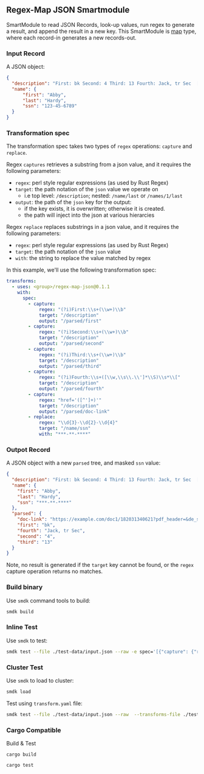 ## Regex-Map JSON Smartmodule

SmartModule to read JSON Records, look-up values, run regex to generate a result, and append the result in a new key. This SmartModule is [map] type, where each record-in generates a new records-out.

### Input Record

A JSON object:

```json
{
  "description": "First: bk Second: 4 Third: 13 Fourth: Jack, tr Sec  [Encased string - (data)] (<a href='https://example.com/doc1/182031340621?pdf_header=&de_seq_num=44&caseid=456177'>9</a>)",
  "name": {
      "first": "Abby",
      "last": "Hardy",
      "ssn": "123-45-6789"
  }
}
```

### Transformation spec

The transformation spec takes two types of `regex` operations: `capture` and `replace`. 

Regex `captures` retrieves a substring from a json value, and it requires the following parameters:

* `regex`: perl style regular expressions (as used by Rust Regex)
* `target`: the path notation of the `json` value we operate on
    * i.e top level: `/description`; nested: `/name/last` or `/names/1/last`
* `output`: the path of the `json` key for the output:
    * if the key exists, it is overwritten; otherwise it is created.
    * the path will inject into the json at various hierarcies

Regex `replace` replaces substrings in a json value, and it requires the following parameters:

* `regex`: perl style regular expressions (as used by Rust Regex)
* `target`: the path notation of the `json` value
* `with`: the string to replace the value matched by regex

In this example, we'll use the following transformation spec:

```yaml
transforms:
  - uses: <group>/regex-map-json@0.1.1
    with:
      spec:
        - capture:
            regex: "(?i)First:\\s+(\\w+)\\b"
            target: "/description"
            output: "/parsed/first"      
        - capture:
            regex: "(?i)Second:\\s+(\\w+)\\b"
            target: "/description"
            output: "/parsed/second"
        - capture: 
            regex: "(?i)Third:\\s+(\\w+)\\b"
            target: "/description"
            output: "/parsed/third"     
        - capture: 
            regex: "(?i)Fourth:\\s+([\\w,\\s\\.\\']*\\S)\\s*\\["
            target: "/description"
            output: "/parsed/fourth"
        - capture:
            regex: "href='([^']+)'"
            target: "/description"
            output: "/parsed/doc-link"
        - replace:
            regex: "\\d{3}-\\d{2}-\\d{4}"
            target: "/name/ssn"
            with: "***-**-****"
```

### Outpot Record

A JSON object with a new `parsed` tree, and masked `ssn` value:

```json
{
  "description": "First: bk Second: 4 Third: 13 Fourth: Jack, tr Sec  [Encased string - (data)] (<a href='https://example.com/doc1/182031340621?pdf_header=&de_seq_num=44&caseid=456177'>9</a>)",
  "name": {
    "first": "Abby",
    "last": "Hardy",
    "ssn": "***-**-****"
  },  
  "parsed": {
    "doc-link": "https://example.com/doc1/182031340621?pdf_header=&de_seq_num=44&caseid=456177",
    "first": "bk",
    "fourth": "Jack, tr Sec",
    "second": "4",
    "third": "13"
  }
}
```

Note, no result is generated if the `target` key cannot be found, or the `regex` capture operation returns no matches.


### Build binary

Use `smdk` command tools to build:

```bash
smdk build
```

### Inline Test 

Use `smdk` to test:

```bash
smdk test --file ./test-data/input.json --raw -e spec='[{"capture": {"regex": "(?i)First:\\s+(\\w+)\\b", "target": "/description", "output": "/parsed/first"}}, {"replace": {"regex": "\\d{3}-\\d{2}-\\d{4}", "target": "/name/ssn", "with": "***-**-****" }}]'
```

### Cluster Test

Use `smdk` to load to cluster:

```bash
smdk load 
```

Test using `transform.yaml` file:

```bash
smdk test --file ./test-data/input.json --raw  --transforms-file ./test-data/transform.yaml
```

### Cargo Compatible

Build & Test

```
cargo build
```

```
cargo test
```


[map]: https://www.fluvio.io/smartmodules/transform/map/